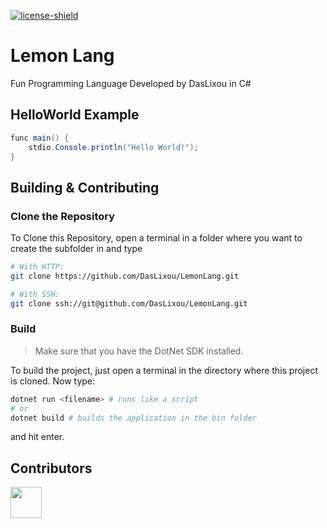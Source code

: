 [license]: https://github.com/DasLixou/LemonLang/blob/main/LICENSE

[license-shield]: https://img.shields.io/github/license/DasLixou/LemonLang?color=dddddd&label=License&logo=Github

[ ![license-shield][] ][license]

# Lemon Lang
Fun Programming Language Developed by DasLixou in C#

## HelloWorld Example
```java
func main() {
    stdio.Console.println("Hello World!");
}
```

## Building & Contributing

### Clone the Repository

To Clone this Repository, open a terminal in a folder where you want to create the subfolder in and type

```bash
# With HTTP:
git clone https://github.com/DasLixou/LemonLang.git

# With SSH:
git clone ssh://git@github.com/DasLixou/LemonLang.git
```

### Build

> Make sure that you have the DotNet SDK installed. 

To build the project, just open a terminal in the directory where this project is cloned. 
Now type:

```bash
dotnet run <filename> # runs like a script
# or
dotnet build # builds the application in the bin folder
```

and hit enter.

## Contributors

<a href="https://github.com/DasLixou/LemonLang/graphs/contributors">
	<img src="https://contrib.rocks/image?repo=DasLixou/LemonLang" width="50" />
</a>
